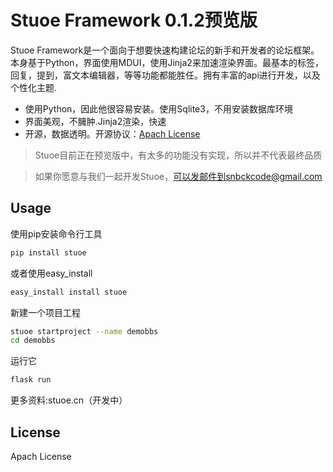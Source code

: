 # Stuoe Framework 0.1.2预览版

Stuoe Framework是一个面向于想要快速构建论坛的新手和开发者的论坛框架。本身基于Python，界面使用MDUI，使用Jinja2来加速渲染界面。最基本的标签，回复，提到，富文本编辑器，等等功能都能胜任。拥有丰富的api进行开发，以及个性化主题.

* 使用Python，因此他很容易安装。使用Sqlite3，不用安装数据库环境
* 界面美观，不臃肿.Jinja2渲染，快速
* 开源，数据透明。开源协议：[Apach License](http://www.apache.org/licenses/)


> Stuoe目前正在预览版中，有太多的功能没有实现，所以并不代表最终品质

>如果你愿意与我们一起开发Stuoe，可以发邮件到snbckcode@gmail.com

## Usage
使用pip安装命令行工具
``` bash
pip install stuoe
```
或者使用easy_install
``` bash
easy_install install stuoe
```
新建一个项目工程
``` bash
stuoe startproject --name demobbs
cd demobbs
```
运行它
``` bash
flask run
```

更多资料:stuoe.cn（开发中）

## License

Apach License

